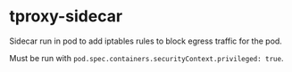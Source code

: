 # tproxy-sidecar

Sidecar run in pod to add iptables rules to block egress traffic for the pod.

Must be run with `pod.spec.containers.securityContext.privileged: true`.

